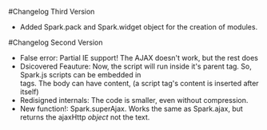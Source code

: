 #Changelog Third Version
* Added Spark.pack and Spark.widget object for the creation of modules.

#Changelog Second Version

* False error: Partial IE support! The AJAX doesn't work, but the rest does
* Dsicovered Feauture: Now, the script will run inside it's parent tag. So, Spark.js scripts can be embedded in <div> tags. The body can have content, (a script tag's content is inserted after itself)
* Redisigned internals: The code is smaller, even without compression.
* New function!: Spark.superAjax. Works the same as Spark.ajax, but returns the ajaxHttp *object* not the text.